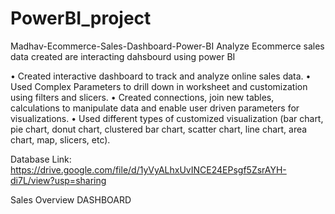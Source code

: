 # PowerBI_project


Madhav-Ecommerce-Sales-Dashboard-Power-BI
Analyze Ecommerce sales data created are interacting dahsbourd using power BI

• Created interactive dashboard to track and analyze online sales data. • Used Complex Parameters to drill down in worksheet and customization using filters and slicers. • Created connections, join new tables, calculations to manipulate data and enable user driven parameters for visualizations. • Used different types of customized visualization (bar chart, pie chart, donut chart, clustered bar chart, scatter chart, line chart, area chart, map, slicers, etc).

Database Link: https://drive.google.com/file/d/1yVyALhxUvINCE24EPsgf5ZsrAYH-di7L/view?usp=sharing

Sales Overview DASHBOARD
